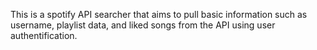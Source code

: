 This is a spotify API searcher that aims to pull basic information such as username, playlist data, and liked songs from the API using user authentification. 
